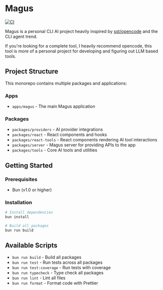 # Magus

[![CI](https://github.com/scaryrawr/magus/actions/workflows/ci.yml/badge.svg)](https://github.com/scaryrawr/magus/actions/workflows/ci.yml)

Magus is a personal CLI AI project heavily inspired by [sst/opencode](https://github.com/sst/opencode) and the CLI agent trend.

If you're looking for a complete tool, I heavily recommend opencode, this tool is more of a personal project for developing and figuring out LLM based tools.

## Project Structure

This monorepo contains multiple packages and applications:

### Apps

- `apps/magus` - The main Magus application

### Packages

- `packages/providers` - AI provider integrations
- `packages/react` - React components and hooks
- `packages/react-tools` - React components rendering AI tool interactions
- `packages/server` - Magus server for providing APIs to the app
- `packages/tools` - Core AI tools and utilities

## Getting Started

### Prerequisites

- Bun (v1.0 or higher)

### Installation

```bash
# Install dependencies
bun install

# Build all packages
bun run build
```

## Available Scripts

- `bun run build` - Build all packages
- `bun run test` - Run tests across all packages
- `bun run test:coverage` - Run tests with coverage
- `bun run typecheck` - Type check all packages
- `bun run lint` - Lint all files
- `bun run format` - Format code with Prettier
